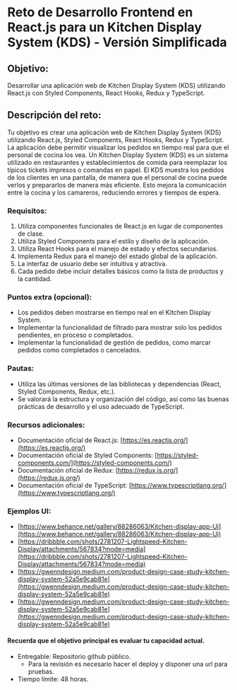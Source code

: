 # Reto de Desarrollo Frontend en React.js para un Kitchen Display System (KDS) - Versión Simplificada

## Objetivo:

Desarrollar una aplicación web de Kitchen Display System (KDS) utilizando React.js con Styled Components, React Hooks, Redux y TypeScript.


## Descripción del reto:

Tu objetivo es crear una aplicación web de Kitchen Display System (KDS) utilizando React.js, Styled Components, React Hooks, Redux y TypeScript. La aplicación debe permitir visualizar los pedidos en tiempo real para que el personal de cocina los vea.
Un Kitchen Display System (KDS) es un sistema utilizado en restaurantes y establecimientos de comida para reemplazar los típicos tickets impresos o comandas en papel. El KDS muestra los pedidos de los clientes en una pantalla, de manera que el personal de cocina puede verlos y prepararlos de manera más eficiente. Esto mejora la comunicación entre la cocina y los camareros, reduciendo errores y tiempos de espera.


### Requisitos:

1. Utiliza componentes funcionales de React.js en lugar de componentes de clase.
2. Utiliza Styled Components para el estilo y diseño de la aplicación.
3. Utiliza React Hooks para el manejo de estado y efectos secundarios.
4. Implementa Redux para el manejo del estado global de la aplicación.
5. La interfaz de usuario debe ser intuitiva y atractiva.
6. Cada pedido debe incluir detalles básicos como la lista de productos y la cantidad.


### Puntos extra (opcional):

- Los pedidos deben mostrarse en tiempo real en el Kitchen Display System.
- Implementar la funcionalidad de filtrado para mostrar solo los pedidos pendientes, en proceso o completados.
- Implementar la funcionalidad de gestión de pedidos, como marcar pedidos como completados o cancelados.


### Pautas:

- Utiliza las últimas versiones de las bibliotecas y dependencias (React, Styled Components, Redux, etc.).
- Se valorará la estructura y organización del código, así como las buenas prácticas de desarrollo y el uso adecuado de TypeScript.


### Recursos adicionales:

- Documentación oficial de React.js: [https://es.reactjs.org/](https://es.reactjs.org/)
- Documentación oficial de Styled Components: [https://styled-components.com/](https://styled-components.com/)
- Documentación oficial de Redux: [https://redux.js.org/](https://redux.js.org/)
- Documentación oficial de TypeScript: [https://www.typescriptlang.org/](https://www.typescriptlang.org/)


### Ejemplos UI:

- [https://www.behance.net/gallery/88286063/Kitchen-display-app-Ui](https://www.behance.net/gallery/88286063/Kitchen-display-app-Ui)
- [https://dribbble.com/shots/2781207-Lightspeed-Kitchen-Display/attachments/567834?mode=media](https://dribbble.com/shots/2781207-Lightspeed-Kitchen-Display/attachments/567834?mode=media)
- [https://gwenndesign.medium.com/product-design-case-study-kitchen-display-system-52a5e9cab81e](https://gwenndesign.medium.com/product-design-case-study-kitchen-display-system-52a5e9cab81e)
- [https://gwenndesign.medium.com/product-design-case-study-kitchen-display-system-52a5e9cab81e](https://gwenndesign.medium.com/product-design-case-study-kitchen-display-system-52a5e9cab81e)

#### Recuerda que el objetivo principal es evaluar tu capacidad actual.
- Entregable: Repositorio github público.
    - Para la revisión es necesario hacer el deploy y disponer una url para pruebas.
- Tiempo límite: 48 horas.


